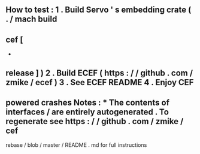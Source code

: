 How
to
test
:
1
.
Build
Servo
'
s
embedding
crate
(
.
/
mach
build
-
cef
[
-
-
release
]
)
2
.
Build
ECEF
(
https
:
/
/
github
.
com
/
zmike
/
ecef
)
3
.
See
ECEF
README
4
.
Enjoy
CEF
-
powered
crashes
Notes
:
*
The
contents
of
interfaces
/
are
entirely
autogenerated
.
To
regenerate
see
https
:
/
/
github
.
com
/
zmike
/
cef
-
rebase
/
blob
/
master
/
README
.
md
for
full
instructions
